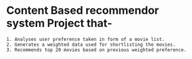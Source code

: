 # Content Based recommendor system Project that-

```
1. Analyses user preference taken in form of a movie list.
2. Generates a weighted data used for shortlisting the movies.
3. Recommends top 20 movies based on previous weighted preference.
